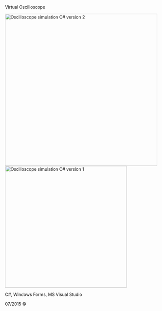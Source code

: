 Virtual Oscilloscope

<img width="500" alt="Oscilloscope simulation C# version 2" src="https://github.com/technogelis/Oscilloscope-simulation/blob/master/ScreenShots/ver.2/1.png">

<img width="400" alt="Oscilloscope simulation C# version 1" src="https://github.com/technogelis/Oscilloscope-simulation/blob/master/ScreenShots/ver.1/3.png">

C#, Windows Forms, MS Visual Studio

07/2015 ©

